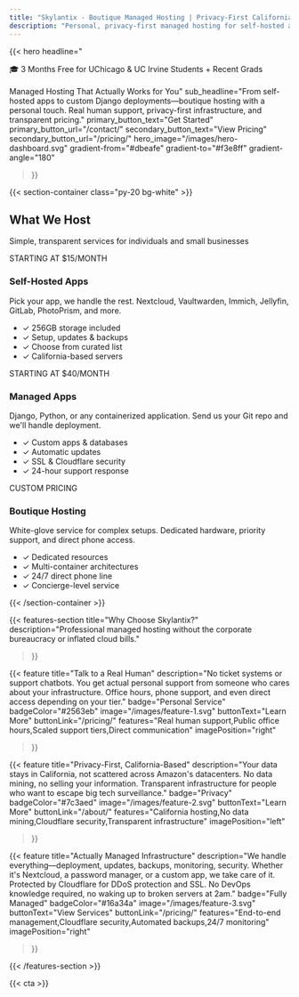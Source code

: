 ```yaml
---
title: "Skylantix - Boutique Managed Hosting | Privacy-First California Hosting"
description: "Personal, privacy-first managed hosting for self-hosted apps like Nextcloud, Vaultwarden, and custom Django applications. California-based with real human support."
---
```


{{< hero
    headline="<div class='inline-block bg-blue-600 text-white text-sm font-semibold px-4 py-2 rounded-full mb-4'>🎓 3 Months Free for UChicago & UC Irvine Students + Recent Grads</div><br>Managed Hosting That Actually Works for You"
    sub_headline="From self-hosted apps to custom Django deployments—boutique hosting with a personal touch. Real human support, privacy-first infrastructure, and transparent pricing."
    primary_button_text="Get Started"
    primary_button_url="/contact/"
    secondary_button_text="View Pricing"
    secondary_button_url="/pricing/"
    hero_image="/images/hero-dashboard.svg"
    gradient-from="#dbeafe"
    gradient-to="#f3e8ff"
    gradient-angle="180"
>}}

{{< section-container class="py-20 bg-white" >}}
<div class="max-w-6xl mx-auto">
    <h2 class="text-3xl font-bold text-center mb-4">What We Host</h2>
    <p class="text-xl text-gray-600 text-center mb-12">Simple, transparent services for individuals and small businesses</p>
    <div class="grid grid-cols-1 md:grid-cols-3 gap-8">
        <div class="bg-gradient-to-br from-blue-50 to-blue-100 p-8 rounded-lg shadow-sm hover:shadow-md transition-shadow">
            <div class="text-blue-600 font-bold text-sm mb-2">STARTING AT $15/MONTH</div>
            <h3 class="text-2xl font-bold mb-3">Self-Hosted Apps</h3>
            <p class="text-gray-600 mb-4">Pick your app, we handle the rest. Nextcloud, Vaultwarden, Immich, Jellyfin, GitLab, PhotoPrism, and more.</p>
            <ul class="text-sm text-gray-600 space-y-2">
                <li>✓ 256GB storage included</li>
                <li>✓ Setup, updates & backups</li>
                <li>✓ Choose from curated list</li>
                <li>✓ California-based servers</li>
            </ul>
        </div>
        <div class="bg-gradient-to-br from-purple-50 to-purple-100 p-8 rounded-lg shadow-sm hover:shadow-md transition-shadow">
            <div class="text-purple-600 font-bold text-sm mb-2">STARTING AT $40/MONTH</div>
            <h3 class="text-2xl font-bold mb-3">Managed Apps</h3>
            <p class="text-gray-600 mb-4">Django, Python, or any containerized application. Send us your Git repo and we'll handle deployment.</p>
            <ul class="text-sm text-gray-600 space-y-2">
                <li>✓ Custom apps & databases</li>
                <li>✓ Automatic updates</li>
                <li>✓ SSL & Cloudflare security</li>
                <li>✓ 24-hour support response</li>
            </ul>
        </div>
        <div class="bg-gradient-to-br from-green-50 to-green-100 p-8 rounded-lg shadow-sm hover:shadow-md transition-shadow">
            <div class="text-green-600 font-bold text-sm mb-2">CUSTOM PRICING</div>
            <h3 class="text-2xl font-bold mb-3">Boutique Hosting</h3>
            <p class="text-gray-600 mb-4">White-glove service for complex setups. Dedicated hardware, priority support, and direct phone access.</p>
            <ul class="text-sm text-gray-600 space-y-2">
                <li>✓ Dedicated resources</li>
                <li>✓ Multi-container architectures</li>
                <li>✓ 24/7 direct phone line</li>
                <li>✓ Concierge-level service</li>
            </ul>
        </div>
    </div>
</div>
{{< /section-container >}}

{{< features-section
    title="Why Choose Skylantix?"
    description="Professional managed hosting without the corporate bureaucracy or inflated cloud bills."
>}}

{{< feature
    title="Talk to a Real Human"
    description="No ticket systems or support chatbots. You get actual personal support from someone who cares about your infrastructure. Office hours, phone support, and even direct access depending on your tier."
    badge="Personal Service"
    badgeColor="#2563eb"
    image="/images/feature-1.svg"
    buttonText="Learn More"
    buttonLink="/pricing/"
    features="Real human support,Public office hours,Scaled support tiers,Direct communication"
    imagePosition="right"
>}}

{{< feature
    title="Privacy-First, California-Based"
    description="Your data stays in California, not scattered across Amazon's datacenters. No data mining, no selling your information. Transparent infrastructure for people who want to escape big tech surveillance."
    badge="Privacy"
    badgeColor="#7c3aed"
    image="/images/feature-2.svg"
    buttonText="Learn More"
    buttonLink="/about/"
    features="California hosting,No data mining,Cloudflare security,Transparent infrastructure"
    imagePosition="left"
>}}

{{< feature
    title="Actually Managed Infrastructure"
    description="We handle everything—deployment, updates, backups, monitoring, security. Whether it's Nextcloud, a password manager, or a custom app, we take care of it. Protected by Cloudflare for DDoS protection and SSL. No DevOps knowledge required, no waking up to broken servers at 2am."
    badge="Fully Managed"
    badgeColor="#16a34a"
    image="/images/feature-3.svg"
    buttonText="View Services"
    buttonLink="/pricing/"
    features="End-to-end management,Cloudflare security,Automated backups,24/7 monitoring"
    imagePosition="right"
>}}

{{< /features-section >}}

{{< cta >}}
